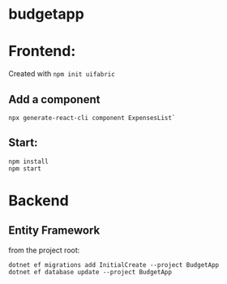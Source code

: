 # budgetapp

# Frontend:
Created with `npm init uifabric`

## Add a component
```
npx generate-react-cli component ExpensesList`
```
## Start:
```
npm install
npm start
```

# Backend

## Entity Framework
from the project root:

```
dotnet ef migrations add InitialCreate --project BudgetApp
dotnet ef database update --project BudgetApp
```